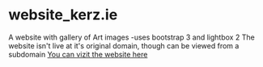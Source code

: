 # website_kerz.ie
A website with gallery of Art images
-uses bootstrap 3 and lightbox 2
The website isn't live at it's original domain, though can be viewed from a subdomain
[You can vizit the website here](http://2manyartistz.com/kerz.ie/index.html "Visit Kers Homepage")
